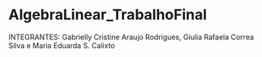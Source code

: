 # AlgebraLinear_TrabalhoFinal

INTEGRANTES:
Gabrielly Cristine Araujo Rodrigues,
Giulia Rafaela Correa Silva e
Maria Eduarda S. Calixto
